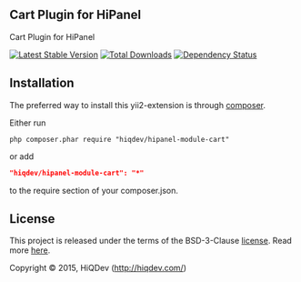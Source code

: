 Cart Plugin for HiPanel
-----------------------

Cart Plugin for HiPanel

[![Latest Stable Version](https://poser.pugx.org/hiqdev/hipanel-module-cart/v/stable)](//packagist.org/packages/hiqdev/hipanel-module-cart)
[![Total Downloads](https://poser.pugx.org/hiqdev/hipanel-module-cart/downloads)](//packagist.org/packages/hiqdev/hipanel-module-cart)
[![Dependency Status](https://www.versioneye.com/php/hiqdev:hipanel-module-cart/dev-master/badge.svg)](https://www.versioneye.com/php/hiqdev:hipanel-module-cart/dev-master)

## Installation

The preferred way to install this yii2-extension is through [composer](http://getcomposer.org/download/).

Either run

```
php composer.phar require "hiqdev/hipanel-module-cart"
```

or add

```json
"hiqdev/hipanel-module-cart": "*"
```

to the require section of your composer.json.

## License

This project is released under the terms of the BSD-3-Clause [license](https://github.com/hiqdev/hipanel-module-cart/blob/master/LICENSE).
Read more [here](http://choosealicense.com/licenses/bsd-3-clause).

Copyright © 2015, HiQDev (http://hiqdev.com/)
